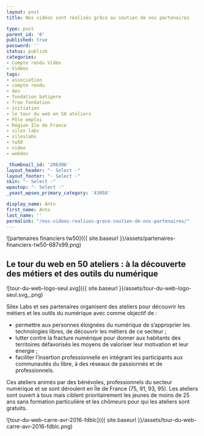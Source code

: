 ```yaml
---
layout: post
title: Nos vidéos sont réalisés grâce au soutien de nos partenaires

type: post
parent_id: '0'
published: true
password: ''
status: publish
categories:
- Compte rendu Vidéo
- Vidéos
tags:
- association
- compte rendu
- dev
- fondation batigere
- free fondation
- initiation
- le tour du web en 50 ateliers
- Pôle emploi
- Région Ile de France
- silex labs
- silexlabs
- tw50
- video
- webdev

_thumbnail_id: '206306'
layout_header: "- Select -"
layout_footer: "- Select -"
skin: "- Select -"
wpautop: "- Select -"
_yoast_wpseo_primary_category: '43058'

display_name: Anto
first_name: Anto
last_name: ''
permalink: "/nos-videos-realises-grace-soutien-de-nos-partenaires/"
---
```




![partenaires financiers tw50]({{ site.baseurl }}/assets/partenaires-financiers-tw50-687x99.png)

**Le tour du web en 50 ateliers
: à la découverte des métiers et des outils du numérique**
------------------------------------------------------------------------------------------

![tour-du-web-logo-seul.svg]({{ site.baseurl }}/assets/tour-du-web-logo-seul.svg_.png)

Silex Labs et ses partenaires organisent des ateliers pour découvrir les métiers et les outils du numérique avec comme objectif de
: 
*   permettre aux personnes éloignées du numérique de s’approprier les technologies libres, de découvrir les métiers de ce secteur ;
*   lutter contre la fracture numérique pour donner aux habitants des territoires défavorisés les moyens de valoriser leur motivation et leur énergie ;
*   faciliter l’insertion professionnelle en intégrant les participants aux communautés du libre, à des réseaux de passionnés et de professionnels.

Ces ateliers animés par des bénévoles, professionnels du secteur numérique et se sont déroulent en Île de France (75, 91, 93, 95). Les ateliers sont ouvert à tous mais ciblent prioritairement les jeunes de moins de 25 ans sans formation particulière et les chômeurs pour qui les ateliers sont gratuits.

![tour-du-web-carre-avr-2016-fdblc]({{ site.baseurl }}/assets/tour-du-web-carre-avr-2016-fdblc.png)